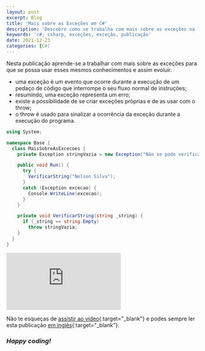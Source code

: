 ```yaml
---
layout: post
excerpt: Blog
title: 'Mais sobre as Exceções em C#'
description: 'Descobre como se trabalha com mais sobre as exceções na linguagem de programação C#. Obtém respostas às tuas dúvidas com a teoria e os exemplos apresentados.'
keywords: 'c#, csharp, exceções, exceção, publicação'
date: 2021-12-23
categories: [C#]
---
```


Nesta publicação aprende-se a trabalhar com mais sobre as exceções para que se possa usar esses mesmos conhecimentos e assim evoluir.

- uma exceção é um evento que ocorre durante a execução de um pedaço de código que interrompe o seu fluxo normal de instruções;
- resumindo, uma exceção representa um erro;
- existe a possibilidade de se criar exceções próprias e de as usar com o throw;
- o throw é usado para sinalizar a ocorrência da exceção durante a execução do programa.

```csharp
using System;

namespace Base {
  class MaisSobreAsExcecoes {
    private Exception stringVazia = new Exception("Não se pode verificar uma string que esteja vazia.");

    public void Run() {
      try {
        VerificarString("Nelson Silva");
      }
      catch (Exception excecao) {
        Console.WriteLine(excecao);
      }
    }

    private void VerificarString(string _string) {
      if (_string == string.Empty)
        throw stringVazia;
    }
  }
}
```

<div class="video-container">
  <iframe src="https://www.youtube.com/embed/06RgzwoqPDU" frameborder="0" allowfullscreen></iframe>
</div>

Não te esqueças de [assistir ao vídeo](https://youtu.be/06RgzwoqPDU){:target="\_blank"} e podes sempre ler esta publicação [em inglês](https://nelsonsilvadev.com/blog/20211223/more-about-exceptions-in-csharp/){:target="\_blank"}.

### _Happy coding!_
